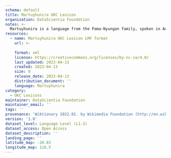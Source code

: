 ```yaml
---
schema: default
title: Martuyhunira UKC Lexicon
organization: DataScientia Foundation
notes: >-
  Martuyhunira is a language from the Pama-Nyungan family, spoken in Australia. The UKC Lexicon of Martuyhunira is represented as a lexico-semantic network. It consists of words, word senses, synsets, as well as sense-level and synset-level relationships.
resources:
  - name: Martuyhunira UKC Lexicon LMF format
    url: >-
      
    format: xml
    license: https://creativecommons.org/licenses/by-nc-sa/4.0/
    last_updated: 2023-04-13
    created: 2023-04-13
    size: 0
    release_date: 2023-04-13
    distribution_document: ''
    language: Martuyhunira
category:
  - UKC Lexicons
maintainer: DataScientia Foundation
maintainer_email: ''
tags: ''
provenance: 'Wiktionary 2022.01. by Wikimedia Foundation (http://en.wiktionary.org); Princeton WordNet 2.1 by Princeton University (https://wordnet.princeton.edu)'
version: '1.0'
dataset_level: Language Level (L1-2)
dataset_access: Open Access
dataset_description: ''
landing_page: ''
latitude_map: -20.83
longitude_map: 116.5
---
```

